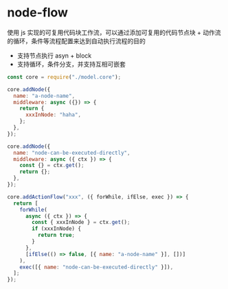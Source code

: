 # node-flow

使用 js 实现的可复用代码块工作流，可以通过添加可复用的代码节点块 + 动作流的循环，条件等流程配置来达到自动执行流程的目的

- 支持节点执行 asyn + block
- 支持循环，条件分支，并支持互相可嵌套

```javascript
const core = require("./model.core");

core.addNode({
  name: "a-node-name",
  middleware: async ({}) => {
    return {
      xxxInNode: "haha",
    };
  },
});

core.addNode({
  name: "node-can-be-executed-directly",
  middleware: async ({ ctx }) => {
    const {} = ctx.get();
    return {};
  },
});

core.addActionFlow("xxx", ({ forWhile, ifElse, exec }) => {
  return [
    forWhile(
      async ({ ctx }) => {
        const { xxxInNode } = ctx.get();
        if (xxxInNode) {
          return true;
        }
      },
      [ifElse(() => false, [{ name: "a-node-name" }], [])]
    ),
    exec([{ name: "node-can-be-executed-directly" }]),
  ];
});
```
